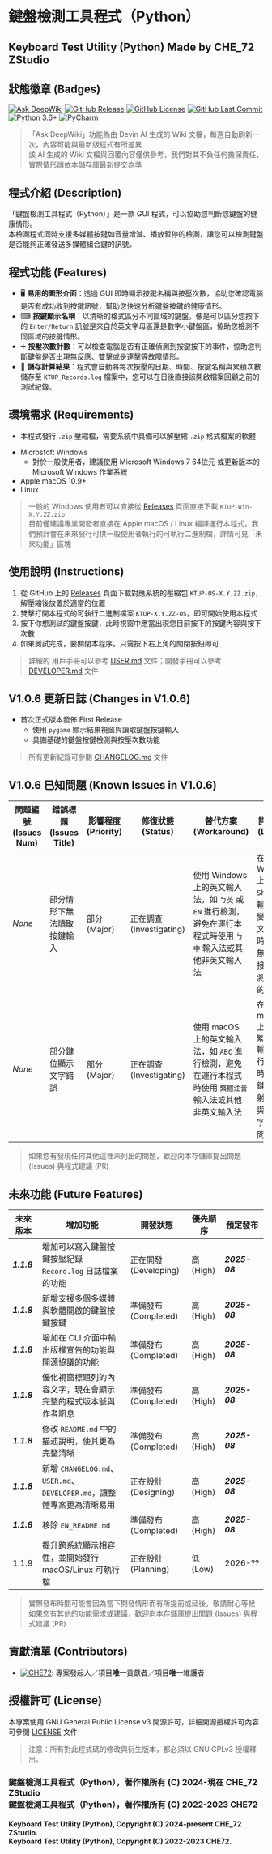 # 鍵盤檢測工具程式（Python）
## Keyboard Test Utility (Python) Made by CHE_72 ZStudio

## 狀態徽章 (Badges)
[![Ask DeepWiki](https://deepwiki.com/badge.svg)](https://deepwiki.com/CHE-72-ZStudio/Keyboard-Test-Utility-Python)
    [![GitHub Release](https://img.shields.io/github/v/release/CHE-72-ZStudio/Keyboard-Test-Utility-Python)](https://github.com/CHE-72-ZStudio/Keyboard-Test-Utility-Python/releases)
    [![GitHub License](https://img.shields.io/github/license/CHE-72-ZStudio/Keyboard-Test-Utility-Python)](https://github.com/CHE-72-ZStudio/Keyboard-Test-Utility-Python/blob/main/LICENSE)
    [![GitHub Last Commit](https://img.shields.io/github/last-commit/CHE-72-ZStudio/Keyboard-Test-Utility-Python)](https://github.com/CHE-72-ZStudio/Keyboard-Test-Utility-Python/commits)
    [![Python 3.6+](https://img.shields.io/badge/Python%203.6+-3776AB.svg?logo=python&logoColor=white)](https://www.python.org)
    [![PyCharm](https://img.shields.io/badge/PyCharm-000000.svg?logo=PyCharm&logoColor=white)](https://www.jetbrains.com/pycharm/)  
> 「Ask DeepWiki」功能為由 Devin AI 生成的 Wiki 文檔，每週自動刷新一次，內容可能與最新版程式有所差異  
> 該 AI 生成的 Wiki 文檔與回覆內容僅供參考，我們對其不負任何擔保責任，實際情形請依本儲存庫最新提交為準  

## 程式介紹 (Description)
「鍵盤檢測工具程式（Python）」是一款 GUI 程式，可以協助您判斷您鍵盤的健康情形。  
本檢測程式同時支援多媒體按鍵如音量增減、播放暫停的檢測，讓您可以檢測鍵盤是否能夠正確發送多媒體組合鍵的訊號。  

## 程式功能 (Features)
* 🖥 **易用的圖形介面**：透過 GUI 即時顯示按鍵名稱與按壓次數，協助您確認電腦是否有成功收到按鍵訊號，幫助您快速分析鍵盤按鍵的健康情形。
* ⌨ **按鍵顯示名稱**：以清晰的格式區分不同區域的鍵盤，像是可以區分您按下的 `Enter/Return` 訊號是來自於英文字母區還是數字小鍵盤區，協助您檢測不同區域的按鍵情形。
* ➕ **按壓次數計數**：可以檢查電腦是否有正確偵測到按鍵按下的事件，協助您判斷鍵盤是否出現無反應、雙擊或是連擊等故障情形。
* 💾 **儲存計算結果**：程式會自動將每次按壓的日期、時間、按鍵名稱與累積次數儲存至 `KTUP_Records.log` 檔案中，您可以在日後直接該開啟檔案回顧之前的測試紀錄。

## 環境需求 (Requirements)
+ 本程式發行 `.zip` 壓縮檔，需要系統中具備可以解壓縮 `.zip` 格式檔案的軟體 

- Microsfoft Windows
    * 對於一般使用者，建議使用 Microsoft Windows 7 64位元 或更新版本的 Microsoft Windows 作業系統
- Apple macOS 10.9+  
- Linux
> 一般的 Windows 使用者可以直接從 [Releases](https://github.com/CHE-72-ZStudio/Keyboard-Test-Utility-Python/releases) 頁面直接下載 `KTUP-Win-X.Y.ZZ.zip`  
> 目前僅建議專業開發者直接在 Apple macOS / Linux 編譯運行本程式，我們預計會在未來發行可供一般使用者執行的可執行二進制檔，詳情可見「未來功能」區塊

## 使用說明 (Instructions)
1. 從 GitHub 上的 [Releases](https://github.com/CHE-72-ZStudio/Keyboard-Test-Utility-Python/releases) 頁面下載對應系統的壓縮包 `KTUP-OS-X.Y.ZZ.zip`，解壓縮後放置於適當的位置
2. 雙擊打開本程式的可執行二進制檔案 `KTUP-X.Y.ZZ-OS`，即可開始使用本程式  
3. 按下你想測試的鍵盤按鍵，此時視窗中應當出現您目前按下的按鍵內容與按下次數
4. 如果測試完成，要關閉本程序，只需按下右上角的關閉按鈕即可
> 詳細的 用戶手冊可以參考 [USER.md](https://github.com/CHE-72-ZStudio/Keyboard-Test-Utility-Python/blob/main/USER.md) 文件；開發手冊可以參考 [DEVELOPER.md](https://github.com/CHE-72-ZStudio/Keyboard-Test-Utility-Python/blob/main/DEVELOPER.md) 文件

## V1.0.6 更新日誌 (Changes in V1.0.6)
* 首次正式版本發佈 First Release
    - 使用 `pygame` 顯示結果視窗與讀取鍵盤按鍵輸入
    - 具備基礎的鍵盤按鍵檢測與按壓次數功能
> 所有更新紀錄可參閱 [CHANGELOG.md](https://github.com/CHE-72-ZStudio/Keyboard-Test-Utility-Python/blob/main/CHANGELOG.md) 文件  

## V1.0.6 已知問題 (Known Issues in V1.0.6)
| 問題編號 (Issues Num) | 錯誤標題 (Issues Title) | 影響程度 (Priority) | 修復狀態 (Status)        | 替代方案(Workaround)                                                    | 詳細內容 (Datails)                                          | 
|-------------------|---------------------|-----------------|----------------------|---------------------------------------------------------------------|---------------------------------------------------------|
| *None*            | 部分情形下無法讀取按鍵輸入       | 部分 (Major)      | 正在調查 (Investigating) | 使用 Windows 上的英文輸入法，如 `ㄅ英` 或 `EN` 進行檢測，避免在運行本程式時使用 `ㄅ中` 輸入法或其他非英文輸入法 | 在 Windows 上，按下 `Shift` 使輸入模式變成「中文模式」時，程式無法正常接收與檢測字母區的信號 |
| *None*            | 部分鍵位顯示文字錯誤          | 部分 (Major)      | 正在調查 (Investigating) | 使用 macOS 上的英文輸入法，如 `ABC` 進行檢測，避免在運行本程式時使用 `繁體注音` 輸入法或其他非英文輸入法       | 在 macOS 上，使用 `繁體注音` 輸入法進行測試時，部分鍵位的映射、對照與顯示文字會出現問題       |
> 如果您有發現任何其他這裡未列出的問題，歡迎向本存儲庫提出問題 (Issues) 與程式建議 (PR)  

## 未來功能 (Future Features)
| 未來版本        | 增加功能                                                   | 開發狀態              | 優先順序     | 預定發布          |
|-------------|--------------------------------------------------------|-------------------|----------|---------------|
| ***1.1.8*** | 增加可以寫入鍵盤按鍵按壓紀錄 `Record.log` 日誌檔案的功能                    | 正在開發 (Developing) | 高 (High) | ***2025-08*** |
| ***1.1.8*** | 新增支援多個多媒體與軟體開啟的鍵盤按鍵按鍵                                  | 準備發布 (Completed)  | 高 (High) | ***2025-08*** |
| ***1.1.8*** | 增加在 CLI 介面中輸出版權宣告的功能與開源協議的功能                           | 準備發布 (Completed)  | 高 (High) | ***2025-08*** |
| ***1.1.8*** | 優化視窗標題列的內容文字，現在會顯示完整的程式版本號與作者訊息                        | 準備發布 (Completed)  | 高 (High) | ***2025-08*** |
| ***1.1.8*** | 修改 `README.md` 中的描述說明，使其更為完整清晰                         | 準備發布 (Completed)  | 高 (High) | ***2025-08*** |
| ***1.1.8*** | 新增 `CHANGELOG.md`、`USER.md`、`DEVELOPER.md`，讓整體專案更為清晰易用 | 正在設計 (Designing)  | 高 (High) | ***2025-08*** |
| ***1.1.8*** | 移除 `EN_README.md`                                      | 準備發布 (Completed)  | 高 (High) | ***2025-08*** |
| 1.1.9       | 提升跨系統顯示相容性，並開始發行 macOS/Linux 可執行檔                      | 正在設計 (Planning)   | 低 (Low)  | 2026-??       |
> 實際發布時間可能會因為當下開發情形而有所提前或延後，敬請耐心等候  
> 如果您有其他的功能需求或建議，歡迎向本存儲庫提出問題 (Issues) 與程式建議 (PR)  

## 貢獻清單 (Contributors)
- [![CHE72](https://img.shields.io/badge/CHE72-181717.svg?logo=github&logoColor=white)](https://github.com/CHE72): 專案發起人／項目**唯一**貢獻者／項目**唯一**維護者  

## 授權許可 (License)
本專案使用 GNU General Public License v3 開源許可，詳細開源授權許可內容可參閱 [LICENSE](https://github.com/CHE-72-ZStudio/Keyboard-Test-Utility-Python/blob/main/LICENSE) 文件  
> 注意：所有對此程式碼的修改與衍生版本，都必須以 GNU GPLv3 授權釋出。  

### 鍵盤檢測工具程式（Python），著作權所有 (C) 2024-現在 CHE_72 ZStudio<br>鍵盤檢測工具程式（Python），著作權所有 (C) 2022-2023 CHE72
#### Keyboard Test Utility (Python), Copyright (C) 2024-present CHE_72 ZStudio.<br>Keyboard Test Utility (Python), Copyright (C) 2022-2023 CHE72.
